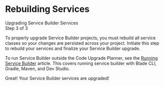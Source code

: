 # Rebuilding Services

<div class="learn-path-step">
    <p>Upgrading Service Builder Services<br>Step 3 of 3</p>
</div>

To properly upgrade Service Builder projects, you must rebuild all service
classes so your changes are persisted across your project. Initiate this step
to rebuild your services and finalize your Service Builder upgrade.

To run Service Builder outside the Code Upgrade Planner, see the
[Running Service Builder](/docs/appdev/7-2/-/knowledge_base/a/running-service-builder)
article. This covers running service builder with Blade CLI, Gradle, Maven, and
Dev Studio.

Great! Your Service Builder services are upgraded!
